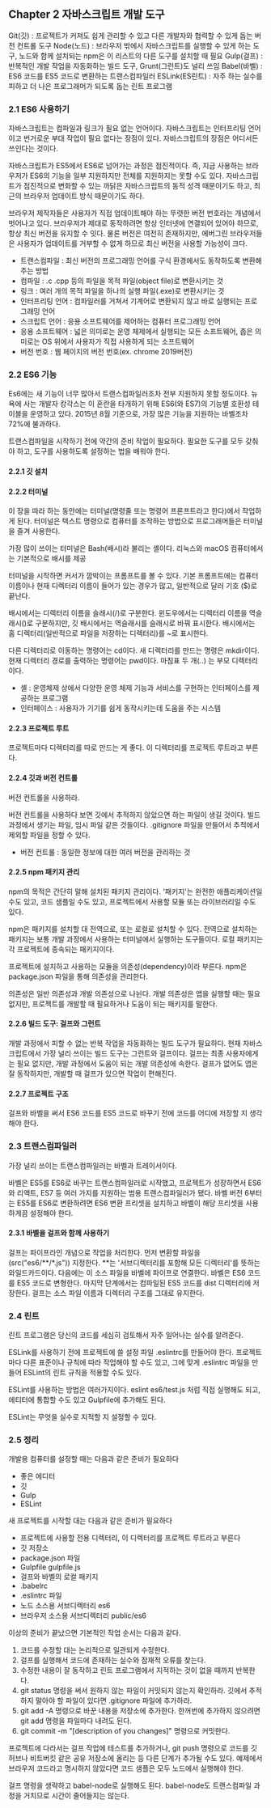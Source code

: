 ## Chapter 2 자바스크립트 개발 도구

Git(깃) : 프로젝트가 커져도 쉽게 관리할 수 있고 다른 개발자와 협력할 수 있게 돕는 버전 컨트롤 도구
Node(노드) : 브라우저 밖에서 자바스크립트를 실행할 수 있게 하는 도구, 노드와 함께 설치되는 npm은 이 리스트의 다른 도구를 설치할 때 필요
Gulp(걸프) : 반복적인 개발 작업을 자동화하는 빌드 도구, Grunt(그런트)도 널리 쓰임
Babel(바벨) : ES6 코드를 ES5 코드로 변환하는 트랜스컴파일러
ESLink(ES린트) : 자주 하는 실수를 피하고 더 나은 프로그래머가 되도록 돕는 린트 프로그램

### 2.1 ES6 사용하기

자바스크립트는 컴파일과 링크가 필요 없는 언어이다.
자바스크립트는 인터프리팅 언어이고 번거로운 부대 작업이 필요 없다는 장점이 있다.
자바스크립트의 장점은 어디서든 쓰인다는 것이다.

자바스크립트가 ES5에서 ES6로 넘어가는 과정은 점진적이다.
즉, 지금 사용하는 브라우저가 ES6의 기능을 일부 지원하지만 전체를 지원하지는 못할 수도 있다.
자바스크립트가 점진적으로 변화할 수 있는 까닭은 자바스크립트의 동적 성격 때문이기도 하고, 최근의 브라우저 업데이트 방식 때문이기도 하다.

브라우저 제작자들은 사용자가 직접 업데이트해야 하는 뚜렷한 버전 번호라는 개념에서 벗어나고 있다.
브라우저가 제대로 동작하려면 항상 인터넷에 연결되어 있어야 하므로, 항상 최신 버전을 유지할 수 잇다.
물론 버전은 여전히 존재하지만, 에버그린 브라우저들은 사용자가 업데이트를 거부할 수 없게 하므로 최신 버전을 사용할 가능성이 크다.

- 트랜스컴파일 : 최신 버전의 프로그래밍 언어를 구식 환경에서도 동작하도록 변환해주는 방법
- 컴파일 : .c .cpp 등의 파일을 목적 파일(object file)로 변환시키는 것
- 링크 : 여러 개의 목적 파일을 하나의 실행 파일(.exe)로 변환시키는 것
- 인터프리팅 언어 : 컴파일러를 거쳐서 기계어로 변환되지 않고 바로 실행되는 프로그래밍 언어
- 스크립트 언어 : 응용 소프트웨어를 제어하는 컴퓨터 프로그래밍 언어
- 응용 소프트웨어 : 넓은 의미로는 운영 체제에서 실행되는 모든 소프트웨어, 좁은 의미로는 OS 위에서 사용자가 직접 사용하게 되는 소프트웨어
- 버전 번호 : 웹 페이지의 버전 번호(ex. chrome 2019버전)

### 2.2 ES6 기능

Es6에는 새 기능이 너무 많아서 트랜스컴파일러조차 전부 지원하지 못할 정도이다.
뉴욕에 사는 개발자 캉각스는 이 혼란을 타개하기 위해 ES6(와 ES7)의 기능별 호환성 테이블을 운영하고 있다.
2015년 8월 기준으로, 가장 많은 기능을 지원하는 바벨조차 72%에 불과하다.

트랜스컴파일을 시작하기 전에 약간의 준비 작업이 필요하다.
필요한 도구를 모두 갖춰야 하고, 도구를 사용하도록 설정하는 법을 배워야 한다.

#### 2.2.1 깃 설치

#### 2.2.2 터미널

이 장을 따라 하는 동안에는 터미널(명령줄 또는 명령어 프론프트라고 한다)에서 작업하게 된다.
터미널은 텍스트 명령으로 컴퓨터를 조작하는 방법으로 프로그래머들은 터미널을 즐겨 사용한다.

가장 많이 쓰이는 터미널은 Bash(배시)라 불리는 셸이다.
리눅스와 macOS 컴퓨터에서는 기본적으로 배시를 제공

터미널을 시작하면 커서가 깜박이는 프롬프트를 볼 수 있다.
기본 프롬프트에는 컴퓨터 이름이나 현재 디렉터리 이름이 들어가 있는 경우가 많고, 일반적으로 달러 기호 (\$)로 끝난다.

배시에서는 디렉터리 이름을 슬래시(/)로 구분한다.
윈도우에서는 디렉터리 이름을 역슬래시(\)로 구분하지만, 깃 배시에서는 역슬래시를 슬래시로 바꿔 표시한다.
배시에서는 홈 디렉터리(일반적으로 파일을 저장하는 디렉터리)를 ~로 표시한다.

다른 디렉터리로 이동하는 명령어는 cd이다.
새 디렉터리를 만드는 명령은 mkdir이다.
현재 디렉터리 경로를 출력하는 명령어는 pwd이다.
마침표 두 개(..) 는 부모 디렉터리이다.

- 셸 : 운영체제 상에서 다양한 운영 체제 기능과 서비스를 구현하는 인터페이스를 제공하는 프로그램
- 인터페이스 : 사용자가 기기를 쉽게 동작시키는데 도움을 주는 시스템

#### 2.2.3 프로젝트 루트

프로젝트마다 디렉터리를 따로 만드는 게 좋다.
이 디렉터리를 프로젝트 루트라고 부른다.

#### 2.2.4 깃과 버전 컨트롤

버전 컨트롤을 사용하라.

버전 컨트롤을 사용하다 보면 깃에서 추적하지 않았으면 하는 파일이 생길 것이다.
빌드 과정에서 생기는 파일, 임시 파일 같은 것들이다.
.gitignore 파일을 만들어서 추적에서 제외할 파일을 정할 수 있다.

- 버전 컨트롤 : 동일한 정보에 대한 여러 버전을 관리하는 것

#### 2.2.5 npm 패키지 관리

npm의 목적은 간단히 말해 설치된 패키지 관리이다.
'패키지'는 완전한 애플리케이션일 수도 있고, 코드 샘플일 수도 있고, 프로젝트에서 사용할 모듈 또는 라이브러리일 수도 있다.

npm은 패키지를 설치할 대 전역으로, 또는 로컬로 설치할 수 있다.
전역으로 설치하는 패키지는 보통 개발 과정에서 사용하는 터미널에서 실행하는 도구들이다.
로컬 패키지는 각 프로젝트에 종속되는 패키지이다.

프로젝트에 설치하고 사용하는 모듈을 의존성(dependency)이라 부른다.
npm은 package.json 파일을 통해 의존성을 관리한다.

의존성은 일반 의존성과 개발 의존성으로 나뉜다.
개발 의존성은 앱을 실행할 때는 필요 없지만, 프로젝트를 개발할 때 필요하거나 도움이 되는 패키지를 말한다.

#### 2.2.6 빌드 도구: 걸프와 그런트

개발 과정에서 피할 수 없는 반복 작업을 자동화하는 빌드 도구가 필요하다.
현재 자바스크립트에서 가장 널리 쓰이는 빌드 도구는 그런트와 걸프이다.
걸프는 최종 사용자에게는 필요 없지만, 개발 과정에서 도움이 되는 개발 의존성에 속한다.
걸프가 없어도 앱은 잘 동작하지만, 개발할 때 걸프가 있으면 작업이 편해진다.

#### 2.2.7 프로젝트 구조

걸프와 바벨을 써서 ES6 코드를 ES5 코드로 바꾸기 전에 코드를 어디에 저장할 지 생각해야 한다.

### 2.3 트랜스컴파일러

가장 널리 쓰이는 트랜스컴파일러는 바벨과 트레이서이다.

바벨은 ES5를 ES6로 바꾸는 트랜스컴파일러로 시작했고, 프로젝트가 성장하면서 ES6와 리액트, ES7 등 여러 가지를 지원하는 범용 트랜스컴파일러가 됐다.
바벨 버전 6부터는 ES5를 ES6로 변환하려면 ES6 변환 프리셋을 설치하고 바벨이 해당 프리셋을 사용하게끔 설정해야 한다.

#### 2.3.1 바벨을 걸프와 함께 사용하기

걸프는 파이프라인 개념으로 작업을 처리한다.
먼저 변환할 파일을 (src("es6/**/\*.js")) 지정한다.
**는 '서브디렉터리를 포함해 모든 디렉터리'를 뜻하는 와일드카드이다.
다음에는 이 소스 파일을 바벨에 파이프로 연결한다.
바벨은 ES6 코드를 ES5 코드로 변형한다.
마지막 단계에서는 컴파일된 ES5 코드를 dist 디렉터리에 저장한다.
걸프는 소스 파일 이름과 디렉터리 구조를 그대로 유지한다.

### 2.4 린트

린트 프로그램은 당신의 코드를 세심히 검토해서 자주 일어나는 실수를 알려준다.

ESLink를 사용하기 전에 프로젝트에 쓸 설정 파일 .eslintrc를 만들어야 한다.
프로젝트마다 다른 표준이나 규칙에 따라 작업해야 할 수도 있고, 그에 맞게 .eslintrc 파일을 만들어 ESLint의 린트 규칙을 적용할 수도 있다.

ESLint를 사용하는 방법은 여러가지이다.
eslint es6/test.js 처럼 직접 실행해도 되고, 에티터에 통합할 수도 있고 Gulpfile에 추가해도 된다.

ESLint는 무엇을 실수로 지적할 지 설정할 수 있다.

### 2.5 정리

개발용 컴퓨터를 설정할 때는 다음과 같은 준비가 필요하다

- 좋은 에디터
- 깃
- Gulp
- ESLint

새 프로젝트를 시작할 대는 다음과 같은 준비가 필요하다

- 프로젝트에 사용할 전용 디렉터리, 이 디렉터리를 프로젝트 루트라고 부른다
- 깃 저장소
- package.json 파일
- Gulpfile gulpfile.js
- 걸프와 바벨의 로컬 패키지
- .babelrc
- .eslintrc 파일
- 노드 소스용 서브디렉터리 es6
- 브라우저 소스용 서브디렉터리 public/es6

이상의 준비가 끝났으면 기본적인 작업 순서는 다음과 같다.

1. 코드를 수정할 대는 논리적으로 일관되게 수정한다.
2. 걸프를 실행해서 코드에 존재하는 실수와 잠재적 오류를 찾는다.
3. 수정한 내용이 잘 동작하고 린트 프로그램에서 지적하는 것이 없을 때까지 반복한다.
4. git status 명령을 써서 원하지 않는 파일이 커밋되지 않는지 확인하라. 깃에서 추적하지 말아야 할 파일이 있다면 .gitignore 파일에 추가하라.
5. git add -A 명령으로 바꾼 내용을 저장소에 추가한다. 한꺼번에 추가하지 않으려면 git add 명령을 파일마다 내려도 된다.
6. git commit -m "[description of you changes]" 명령으로 커밋한다.

프로젝트에 다라서는 걸프 작업에 테스트를 추가하거나, git push 명령으로 코드를 깃허브나 비트버킷 같은 공유 저장소에 올리는 등 다른 단계가 추가될 수도 있다.
예제에서 브라우저 코드라고 명시하지 않았다면 코드 샘플은 모두 노드에서 실행해야 한다.

걸프 명령을 생략하고 babel-node로 실행해도 된다.
babel-node도 트랜스컴파일 과정을 거치므로 시간이 줄어들지는 않는다.
